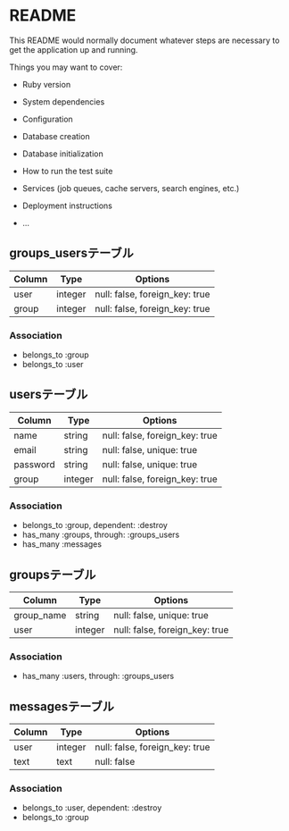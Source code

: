 # README

This README would normally document whatever steps are necessary to get the
application up and running.

Things you may want to cover:

* Ruby version

* System dependencies

* Configuration

* Database creation

* Database initialization

* How to run the test suite

* Services (job queues, cache servers, search engines, etc.)

* Deployment instructions

* ...
## groups_usersテーブル
|Column|Type|Options|
|------|----|-------|
|user|integer|null: false, foreign_key: true|
|group|integer|null: false, foreign_key: true|

### Association
- belongs_to :group
- belongs_to :user

## usersテーブル
|Column|Type|Options|
|------|----|-------|
|name|string|null: false, foreign_key: true|
|email|string|null: false, unique: true|
|password|string|null: false, unique: true|
|group|integer|null: false, foreign_key: true|

### Association
- belongs_to :group, dependent: :destroy
- has_many :groups, through: :groups_users
- has_many :messages

## groupsテーブル
|Column|Type|Options|
|------|----|-------|
|group_name|string|null: false, unique: true|
|user|integer|null: false, foreign_key: true|

### Association
- has_many :users, through: :groups_users

## messagesテーブル
|Column|Type|Options|
|------|----|-------|
|user|integer|null: false, foreign_key: true|
|text|text|null: false|

### Association
- belongs_to :user, dependent: :destroy
- belongs_to :group